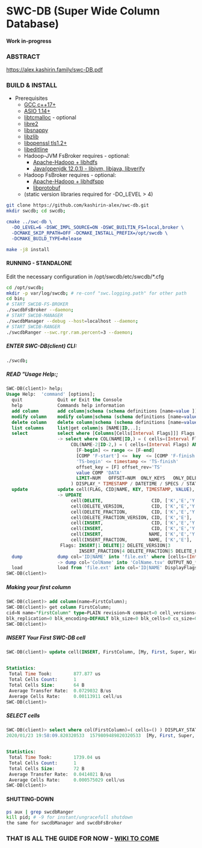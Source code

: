 # SWC-DB (Super Wide Column Database)


#### Work in-progress

### ABSTRACT
https://alex.kashirin.family/swc-DB.pdf


### BUILD & INSTALL

* Prerequisites 
  * [GCC c++17+](https://gcc.gnu.org/)
  * [ASIO 1.14+](https://github.com/chriskohlhoff/asio)
  * [libtcmalloc](https://github.com/gperftools/gperftools) - optional
  * [libre2](https://github.com/google/re2)
  * [libsnappy](https://github.com/google/snappy)
  * [libzlib](https://www.zlib.net/)
  * [libopenssl tls1.2+](https://www.openssl.org/)
  * [libeditline](https://github.com/troglobit/editline) 
  * Hadoop-JVM FsBroker requires - optional:
    * [Apache-Hadoop + libhdfs](https://github.com/apache/hadoop/tree/trunk/hadoop-hdfs-project/hadoop-hdfs-native-client/src/main/native/libhdfs)
    * [Java(openjdk 12.0.1) - libjvm, libjava, libverify](https://jdk.java.net/java-se-ri/12)
  * Hadoop FsBroker requires - optional:
    * [Apache-Hadoop + libhdfspp](https://github.com/apache/hadoop/tree/trunk/hadoop-hdfs-project/hadoop-hdfs-native-client/src/main/native/libhdfspp)
    * [libprotobuf](https://github.com/protocolbuffers/protobuf)
  * (static version libraries required for -DO_LEVEL > 4)


```bash
git clone https://github.com/kashirin-alex/swc-db.git
mkdir swcdb; cd swcdb;
```

```cmake
cmake ../swc-db \
  -DO_LEVEL=6 -DSWC_IMPL_SOURCE=ON -DSWC_BUILTIN_FS=local,broker \
  -DCMAKE_SKIP_RPATH=OFF -DCMAKE_INSTALL_PREFIX=/opt/swcdb \
  -DCMAKE_BUILD_TYPE=Release
```
```bash
make -j8 install
```

#### RUNNING - STANDALONE
Edit the necessary configuration in /opt/swcdb/etc/swcdb/*.cfg

```bash
cd /opt/swcdb;
mkdir -p var/log/swcdb; # re-conf "swc.logging.path" for other path
cd bin;
# START SWCDB-FS-BROKER 
./swcdbFsBroker --daemon;
# START SWCDB-MANAGER
./swcdbManager --debug --host=localhost --daemon;
# START SWCDB-RANGER
./swcdbRanger --swc.rgr.ram.percent=3 --daemon;
```


##### ENTER SWC-DB(client) CLI:
```bash
./swcdb;
```


##### READ "Usage Help:;
```SQL
SWC-DB(client)> help;
Usage Help:  'command' [options];
  quit             Quit or Exit the Console
  help             Commands help information
  add column       add column|schema (schema definitions [name=value ]);
  modify column    modify column|schema (schema definitions [name=value ]);
  delete column    delete column|schema (schema definitions [name=value ]);
  list columns     list|get column|s [NAME|ID,..];
  select           select where [Columns[Cells[Interval Flags]]] Flags DisplayFlags;
                   -> select where COL(NAME|ID,) = ( cells=(Interval Flags) ) AND
                        COL(NAME-2|ID-2,) = ( cells=(Interval Flags) AND cells=(
                          [F-begin] <= range <= [F-end]                   AND
                          [COMP 'F-start'] <=  key  <= [COMP 'F-finish']  AND
                          'TS-begin' <= timestamp <= 'TS-finish'          AND
                          offset_key = [F] offset_rev='TS'                AND
                          value COMP 'DATA'
                          LIMIT=NUM   OFFSET=NUM  ONLY_KEYS   ONLY_DELETES     )
                        ) DISPLAY_* TIMESTAMP / DATETIME / SPECS / STATS / BINARY;
  update           update cell(FLAG, CID|NAME, KEY, TIMESTAMP, VALUE), CELL(..)      ;
                   -> UPDATE
                        cell(DELETE,                  CID, ['K','E','Y']             );
                        cell(DELETE_VERSION,          CID, ['K','E','Y'], TS         );
                        cell(DELETE_FRACTION,         CID, ['K','E','Y']             );
                        cell(DELETE_FRACTION_VERSION, CID, ['K','E'],     TS         );
                        cell(INSERT,                  CID, ['K','E','Y'], ASC, TS, ''),
                        cell(INSERT,                  CID, ['K','E','Y'], DESC       ),
                        cell(INSERT,                 NAME, ['K','E','Y'], '', 'DATA' ),
                        cell(INSERT_FRACTION,        NAME, ['K','E'],     '', 'DATA' );
                    Flags: INSERT|1 DELETE|2 DELETE_VERSION|3
                           INSERT_FRACTION|4 DELETE_FRACTION|5 DELETE_FRACTION_VERSION|6
  dump             dump col='ID|NAME' into 'file.ext' where [cells=(Interval Flags) AND] OutputFlags DisplayFlags;
                   -> dump col='ColName' into 'ColName.tsv' OUTPUT_NO_* TS / VALUE;
  load             load from 'file.ext' into col='ID|NAME' DisplayFlags;
SWC-DB(client)>

```


##### Making your first column
```SQL
SWC-DB(client)> add column(name=FirstColumn);
SWC-DB(client)> get column FirstColumn;
cid=N name="FirstColumn" type=PLAIN revision=N compact=0 cell_versions=1 cell_ttl=0 
blk_replication=0 blk_encoding=DEFAULT blk_size=0 blk_cells=0 cs_size=0 cs_max=0
SWC-DB(client)> 
```


##### INSERT Your First SWC-DB cell
```SQL
SWC-DB(client)> update cell(INSERT, FirstColumn, [My, First, Super, Wide, Column, Key, Fractions], "", "The Cell Data Value") DISPLAY_STATS;


Statistics:
 Total Time Took:        877.877 us
 Total Cells Count:      1
 Total Cells Size:       64 B
 Average Transfer Rate:  0.0729032 B/us
 Average Cells Rate:     0.00113911 cell/us
SWC-DB(client)>
```


##### SELECT cells
```SQL
SWC-DB(client)> select where col(FirstColumn)=( cells=() ) DISPLAY_STATS DISPLAY_TIMESTAMP DISPLAY_DATETIME;
2020/01/23 19:58:09.820320533  1579809489820320533  [My, First, Super, Wide, Column, Key, Fractions]  The Cell Data Value


Statistics:
 Total Time Took:        1739.04 us
 Total Cells Count:      1
 Total Cells Size:       72 B
 Average Transfer Rate:  0.0414021 B/us
 Average Cells Rate:     0.000575029 cell/us
SWC-DB(client)>
```

#### SHUTTING-DOWN
```bash
ps aux | grep swcdbRanger
kill pid; # -9 for instant/ungracefull shutdown
the same for swcdbManager and swcdbFsBroker 
```


### THAT IS ALL THE GUIDE FOR NOW - [WIKI TO COME](https://github.com/kashirin-alex/swc-db/wiki)